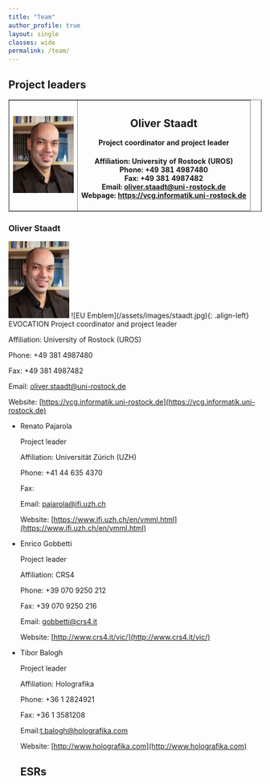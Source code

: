 ```yaml
---
title: "Team"
author_profile: true
layout: single
classes: wide
permalink: /team/
---
```


## Project leaders



<!-- <table>
  <thead>
    <tr>
      <th>Employee</th>
      <th>Salary</th>
      <th> </th>
    </tr>
  </thead>
  <tbody>
    <tr>
      <td><a href="#">John Doe</a></td>
      <td>$1</td>
      <td>Because that’s all Steve Jobs needed for a salary.</td>
    </tr>
    <tr>
      <td><a href="#">Jane Doe</a></td>
      <td>$100K</td>
      <td>For all the blogging she does.</td>
    </tr>
    <tr>
      <td><a href="#">Fred Bloggs</a></td>
      <td>$100M</td>
      <td>Pictures are worth a thousand words, right? So Jane × 1,000.</td>
    </tr>
    <tr>
      <td><a href="#">Jane Bloggs</a></td>
      <td>$100B</td>
      <td>With hair like that?! Enough said.</td>
    </tr>
  </tbody>
</table>
-->
<table border="1">
	<thead>		
	<tr>
	   <th> <img src="/assets/images/staadt.jpg" alt="Oliver Staadt">
		</th>
		<th> <h2>Oliver Staadt</h2>									
          Project coordinator and project leader
          <h4>														
          Affiliation: University of Rostock (UROS)
          <br>
          Phone: +49 381 4987480
          <br>
          Fax: +49 381 4987482
          <br>
				  Email: <a href="mailto:oliver.staadt@uni-rostock.de">oliver.staadt@uni-rostock.de</a>	
          <br>
          Webpage: <a href="https://vcg.informatik.uni-rostock.de">https://vcg.informatik.uni-rostock.de</a>	
          </h4>						
        </th>
    </tr>

</thead>		
</table>




### Oliver Staadt

<img src="/assets/images/staadt.jpg" alt="Oliver Staadt">
![EU Emblem](/assets/images/staadt.jpg){: .align-left}
  EVOCATION Project coordinator and project leader

  Affiliation: University of Rostock (UROS)

  Phone: +49 381 4987480

  Fax:	+49 381 4987482

  Email:  [oliver.staadt@uni-rostock.de](mailto:oliver.staadt@uni-rostock.de)

  Website: [https://vcg.informatik.uni-rostock.de](https://vcg.informatik.uni-rostock.de)

- Renato Pajarola

  Project leader

  Affiliation: Universität Zürich (UZH)

  Phone: +41 44 635 4370

  Fax:

  Email: [pajarola@ifi.uzh.ch](mailto:pajarola@ifi.uzh.ch) 

  Website: [https://www.ifi.uzh.ch/en/vmml.html](https://www.ifi.uzh.ch/en/vmml.html)

- Enrico Gobbetti

  Project leader

  Affiliation: CRS4

  Phone: +39 070 9250 212

  Fax:	+39 070 9250 216

  Email: [gobbetti@crs4.it](mailto:gobbetti@crs4.it)

  Website: [http://www.crs4.it/vic/](http://www.crs4.it/vic/)

- Tibor Balogh

  Project leader

  Affiliation: Holografika

  Phone: +36 1 2824921

  Fax:	+36 1 3581208

  Email:[t.balogh@holografika.com](mailto:t.balogh@holografika.com)  

  Website: [http://www.holografika.com](http://www.holografika.com)


  ## ESRs



<!--This is the base Jekyll theme. You can find out more info about customizing your Jekyll theme, as well as basic Jekyll usage documentation at [jekyllrb.com](https://jekyllrb.com/)

You can find the source code for Minima at GitHub:
[jekyll][jekyll-organization] /
[minima](https://github.com/jekyll/minima)

You can find the source code for Jekyll at GitHub:
[jekyll][jekyll-organization] /
[jekyll](https://github.com/jekyll/jekyll)


[jekyll-organization]: https://github.com/jekyll -->

